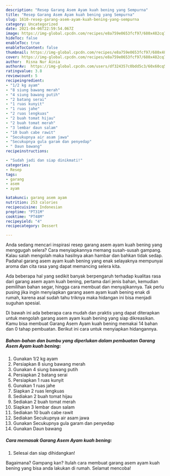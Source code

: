 ```yaml
---
description: "Resep Garang Asem Ayam kuah bening yang Sempurna"
title: "Resep Garang Asem Ayam kuah bening yang Sempurna"
slug: 1610-resep-garang-asem-ayam-kuah-bening-yang-sempurna
category: Uncategorized
date: 2021-04-06T22:59:54.067Z
image: https://img-global.cpcdn.com/recipes/e8a759e0653fcf97/680x482cq70/garang-asem-ayam-kuah-bening-foto-resep-utama.jpg
hideToc: false
enableToc: true
enableTocContent: false
thumbnail: https://img-global.cpcdn.com/recipes/e8a759e0653fcf97/680x482cq70/garang-asem-ayam-kuah-bening-foto-resep-utama.jpg
cover: https://img-global.cpcdn.com/recipes/e8a759e0653fcf97/680x482cq70/garang-asem-ayam-kuah-bening-foto-resep-utama.jpg
author:  Risna Nur Ainia
authorAv:  https://img-global.cpcdn.com/users/df324357c0bdd5c3/60x60cq50/avatar.jpg
ratingvalue: 3.8
reviewcount: 5
recipeingredient:
- "1/2 kg ayam"
- "8 siung bawang merah"
- "4 siung bawang putih"
- "2 batang serai"
- "1 ruas kunyit"
- "1 ruas jahe"
- "2 ruas lengkuas"
- "2 buah tomat hijau"
- "2 buah tomat merah"
- "3 lembar daun salam"
- "10 buah cabe rawit"
- "Secukupnya air asam jawa"
- "Secukupnya gula garam dan penyedap"
- " Daun bawang"
recipeinstructions:

- "Sudah jadi dan siap dinikmati!"
categories:
- Resep
tags:
- garang
- asem
- ayam

katakunci: garang asem ayam 
nutrition: 253 calories
recipecuisine: Indonesian
preptime: "PT31M"
cooktime: "PT48M"
recipeyield: "4"
recipecategory: Dessert

---
```



Anda sedang mencari inspirasi resep garang asem ayam kuah bening yang menggugah selera? Cara menyiapkannya memang susah-susah gampang. Kalau salah mengolah maka hasilnya akan hambar dan bahkan tidak sedap. Padahal garang asem ayam kuah bening yang enak selayaknya mempunyai aroma dan cita rasa yang dapat memancing selera kita.


Ada beberapa hal yang sedikit banyak berpengaruh terhadap kualitas rasa dari garang asem ayam kuah bening, pertama dari jenis bahan, kemudian pemilihan bahan segar, hingga cara membuat dan menyajikannya. Tak perlu pusing jika ingin menyiapkan garang asem ayam kuah bening enak di rumah, karena asal sudah tahu triknya maka hidangan ini bisa menjadi suguhan spesial.




Di bawah ini ada beberapa cara mudah dan praktis yang dapat diterapkan untuk mengolah garang asem ayam kuah bening yang siap dikreasikan. Kamu bisa membuat Garang Asem Ayam kuah bening memakai 14 bahan dan 0 tahap pembuatan. Berikut ini cara untuk menyiapkan hidangannya.

<!--inarticleads1-->

##### Bahan-bahan dan bumbu yang diperlukan dalam pembuatan Garang Asem Ayam kuah bening:

1. Gunakan 1/2 kg ayam
1. Persiapkan 8 siung bawang merah
1. Gunakan 4 siung bawang putih
1. Persiapkan 2 batang serai
1. Persiapkan 1 ruas kunyit
1. Gunakan 1 ruas jahe
1. Siapkan 2 ruas lengkuas
1. Sediakan 2 buah tomat hijau
1. Sediakan 2 buah tomat merah
1. Siapkan 3 lembar daun salam
1. Sediakan 10 buah cabe rawit
1. Sediakan Secukupnya air asam jawa
1. Gunakan Secukupnya gula garam dan penyedap
1. Gunakan  Daun bawang




<!--inarticleads2-->

##### Cara memasak Garang Asem Ayam kuah bening:


1. Selesai dan siap dihidangkan!



Bagaimana? Gampang kan? Itulah cara membuat garang asem ayam kuah bening yang bisa anda lakukan di rumah. Selamat mencoba!

